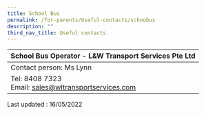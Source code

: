```yaml
---
title: School Bus
permalink: /for-parents/Useful-contacts/schoobus
description: ""
third_nav_title: Useful contacts
---
```

| School Bus Operator - L&W Transport Services Pte Ltd |
|---|
| Contact person: Ms Lynn |
| Tel: 8408 7323<br>Email: sales@wltransportservices.com |
  
Last updated : 16/05/2022
